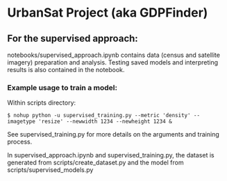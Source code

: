 # UrbanSat Project (aka GDPFinder)

## For the supervised approach:

notebooks/supervised_approach.ipynb contains data (census and satellite imagery) preparation and analysis. Testing saved models and interpreting results is also contained in the notebook.

### Example usage to train a model:

Within scripts directory:

```
$ nohup python -u supervised_training.py --metric 'density' --imagetype 'resize' --newwidth 1234 --newheight 1234 &
```

See supervised_training.py for more details on the arguments and training process.

In supervised_approach.ipynb and supervised_training.py, the dataset is generated from scripts/create_dataset.py and the model from scripts/supervised_models.py
